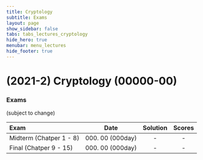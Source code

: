 ```yaml
---
title: Cryptology
subtitle: Exams
layout: page
show_sidebar: false
tabs: tabs_lectures_cryptology
hide_hero: true
menubar: menu_lectures
hide_footer: true
---
```


# (2021-2) Cryptology (00000-00)

### Exams

(subject to change)

| Exam | Date | Solution | Scores |
|:---|:---:|:---:|:---:|
| Midterm (Chatper 1 - 8) | 000. 00 (000day) | - | - |
| Final (Chatper 9 - 15) | 000. 00 (000day) | - | - |